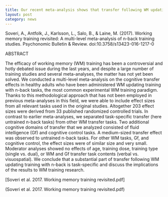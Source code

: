 ```yaml
---
title: Our recent meta-analysis shows that transfer following WM updating training with the n-back is more task-specific than has previously been suggested
layout: post
category: news
---
```


Soveri, A., Antfolk, J., Karlsson, L., Salo, B., & Laine, M. (2017). Working memory training revisited: A multi-level meta-analysis of n-back training studies. Psychonomic Bulletin & Review. doi:10.3758/s13423-016-1217-0

ABSTRACT

The efficacy of working memory (WM) training has been a controversial and hotly debated issue during the last years, and despite a large number of training studies and several meta-analyses, the matter has not yet been solved. We conducted a multi-level meta-analysis on the cognitive transfer effects in healthy adults who have been administered WM updating training with n-back tasks, the most common experimental WM training paradigm. Thanks to this methodological approach that has not been employed in previous meta-analyses in this field, we were able to include effect sizes from all relevant tasks used in the original studies. Altogether 203 effect sizes were derived from 33 published randomized controlled trials. In contrast to earlier meta-analyses, we separated task-specific transfer (here untrained n-back tasks) from other WM transfer tasks. Two additional cognitive domains of transfer that we analyzed consisted of fluid intelligence (Gf) and cognitive control tasks. A medium-sized transfer effect was observed to untrained n-back tasks. For other WM tasks, Gf, and cognitive control, the effect sizes were of similar size and very small. Moderator analyses showed no effects of age, training dose, training type (single vs. dual), or WM and Gf transfer task contents (verbal vs. visuospatial). We conclude that a substantial part of transfer following WM updating training with n-back is task-specific and discuss the implications of the results to WM training research.

[Soveri et al. 2017. Working memory training revisited.pdf]

(Soveri et al. 2017. Working memory training revisited.pdf)
